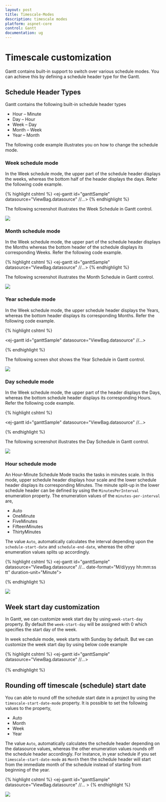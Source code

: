 ```yaml
---
layout: post
title: Timescale-Modes
description: timescale modes
platform: aspnet-core
control: Gantt
documentation: ug
---
```


# Timescale customization

Gantt contains built-in support to switch over various schedule modes. You can achieve this by defining a schedule header type for the Gantt.

## Schedule Header Types

Gantt contains the following built-in schedule header types

* Hour – Minute
* Day – Hour
* Week – Day
* Month – Week
* Year – Month

The following code example illustrates you on how to change the schedule mode.

### Week schedule mode

In the Week schedule mode, the upper part of the schedule header displays the weeks, whereas the bottom half of the header displays the days. Refer the following code example.

{% highlight cshtml %}
    <ej-gantt id="ganttSample" datasource="ViewBag.datasource"
    //...>
        <e-schedule-header-settings week-header-format="MMM dd , yyyy" schedule-header-type="Week" day-header-format="ddd">
        </e-schedule-header-settings>
    </ej-gantt> 
{% endhighlight %}

The following screenshot illustrates the Week Schedule in Gantt control.

![](Timescale-Modes_images/Timescale-Modes_img1.png)

### Month schedule mode

In the Week schedule mode, the upper part of the schedule header displays the Months whereas the bottom header of the schedule displays its corresponding Weeks. Refer the following code example.

{% highlight cshtml %}
    <ej-gantt id="ganttSample" datasource="ViewBag.datasource"
        //...>
        <e-schedule-header-settings week-header-format="M/dd" schedule-header-type="Month" month-header-format="MMM yyyy">
        </e-schedule-header-settings>
     </ej-gantt> 
{% endhighlight %}

The following screenshot illustrates the Month Schedule in Gantt control.

![](Timescale-Modes_images/Timescale-Modes_img2.png)

### Year schedule mode

In the Week schedule mode, the upper schedule header displays the Years, whereas the bottom header displays its corresponding Months. Refer the following code example.

{% highlight cshtml %}

  <ej-gantt id="ganttSample" datasource="ViewBag.datasource"
        //...>
       <e-schedule-header-settings year-header-format="yyyy" schedule-header-type="Year" month-header-format="MMM">
       </e-schedule-header-settings>
  </ej-gantt> 

{% endhighlight %}

The following screen shot shows the Year Schedule in Gantt control.

![](Timescale-Modes_images/Timescale-Modes_img3.png)

### Day schedule mode

In the Week schedule mode, the upper part of the header displays the Days, whereas the bottom schedule header displays its corresponding Hours. Refer the following code example.

{% highlight cshtml %}

  <ej-gantt id="ganttSample" datasource="ViewBag.datasource"
        //...>
      <e-schedule-header-settings day-header-format="dd,MM,yy " schedule-header-type="Day" hour-header-format="HH">
      </e-schedule-header-settings>
   </ej-gantt> 

{% endhighlight %}

The following screenshot illustrates the Day Schedule in Gantt control.

![](Timescale-Modes_images/Timescale-Modes_img4.png)

### Hour schedule mode

An Hour-Minute Schedule Mode tracks the tasks in minutes scale. In this mode, upper schedule header displays hour scale and the lower schedule header displays its corresponding Minutes. The minute split-up in the lower schedule header can be defined by using the `MinutesPerInterval`
enumeration property. The enumeration values of the `minutes-per-interval` are,

* Auto 
* OneMinute
* FiveMinutes
* FifteenMinutes
* ThirtyMinutes

The value `Auto`, automatically calculates the interval depending upon the `schedule-start-date` and `schedule-end-date`, whereas the other enumeration values splits up accordingly.

{% highlight cshtml %}
  <ej-gantt id="ganttSample" datasource="ViewBag.datasource"
        //...
        date-format="M/d/yyyy hh:mm:ss tt"
        duration-unit="Minute">
      <e-schedule-header-settings schedule-header-type="Hour" minutes-per-interval="FiveMinutes">
      </e-schedule-header-settings>
   </ej-gantt> 

{% endhighlight %}

![](Timescale-Modes_images/Timescale-Modes_img5.png)

## Week start day customization

In Gantt, we can customize week start day by using `week-start-day` property.
By default the `week-start-day` will be assigned with 0 which specifies the start day of the week.

In week schedule mode, week starts with Sunday by default. But we can customize the week start day by using below code example
 
{% highlight cshtml %}
  <ej-gantt id="ganttSample" datasource="ViewBag.datasource"
        //...>        
      <e-schedule-header-settings schedule-header-type="Week" week-start-day=2 />    
  </ej-gantt> 
{% endhighlight %}

## Rounding off timescale (schedule) start date

You can able to round off the schedule start date in a project by using the `timescale-start-date-mode` property. It is possible to set the following values to the property,

* Auto
* Month
* Week
* Year

The value `Auto`, automatically calculates the schedule header depending on the datasource values, whereas the other enumeration values rounds off the schedule header accordingly. For Instance, in year schedule if you set `timescale-start-date-mode` as `Month` then the schedule header will start from the immediate month of the schedule instead of starting from beginning of the year.

{% highlight cshtml %}
  <ej-gantt id="ganttSample" datasource="ViewBag.datasource"
        //... >
      <e-schedule-header-settings schedule-header-type="Year" timescale-start-date-mode="Month" >
      </e-schedule-header-settings>
  </ej-gantt>
{% endhighlight %}

![](Timescale-Modes_images/Timescale-Modes_img6.png)